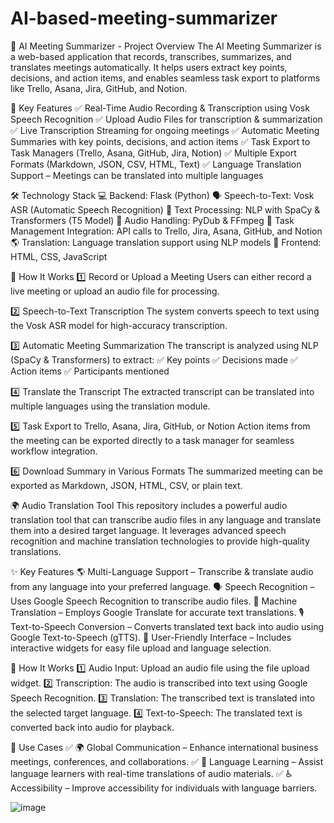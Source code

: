 # AI-based-meeting-summarizer
🌟 AI Meeting Summarizer - Project Overview
The AI Meeting Summarizer is a web-based application that records, transcribes, summarizes, and translates meetings automatically. It helps users extract key points, decisions, and action items, and enables seamless task export to platforms like Trello, Asana, Jira, GitHub, and Notion.

🚀 Key Features
✅ Real-Time Audio Recording & Transcription using Vosk Speech Recognition
✅ Upload Audio Files for transcription & summarization
✅ Live Transcription Streaming for ongoing meetings
✅ Automatic Meeting Summaries with key points, decisions, and action items
✅ Task Export to Task Managers (Trello, Asana, GitHub, Jira, Notion)
✅ Multiple Export Formats (Markdown, JSON, CSV, HTML, Text)
✅ Language Translation Support – Meetings can be translated into multiple languages

🛠 Technology Stack
💻 Backend: Flask (Python)
🗣 Speech-to-Text: Vosk ASR (Automatic Speech Recognition)
🧠 Text Processing: NLP with SpaCy & Transformers (T5 Model)
🎵 Audio Handling: PyDub & FFmpeg
📌 Task Management Integration: API calls to Trello, Jira, Asana, GitHub, and Notion
🌎 Translation: Language translation support using NLP models
🎨 Frontend: HTML, CSS, JavaScript

📌 How It Works
1️⃣ Record or Upload a Meeting
Users can either record a live meeting or upload an audio file for processing.

2️⃣ Speech-to-Text Transcription
The system converts speech to text using the Vosk ASR model for high-accuracy transcription.

3️⃣ Automatic Meeting Summarization
The transcript is analyzed using NLP (SpaCy & Transformers) to extract:
✅ Key points
✅ Decisions made
✅ Action items
✅ Participants mentioned

4️⃣ Translate the Transcript
The extracted transcript can be translated into multiple languages using the translation module.

5️⃣ Task Export to Trello, Asana, Jira, GitHub, or Notion
Action items from the meeting can be exported directly to a task manager for seamless workflow integration.

6️⃣ Download Summary in Various Formats
The summarized meeting can be exported as Markdown, JSON, HTML, CSV, or plain text.

🌍 Audio Translation Tool
This repository includes a powerful audio translation tool that can transcribe audio files in any language and translate them into a desired target language. It leverages advanced speech recognition and machine translation technologies to provide high-quality translations.

✨ Key Features
🌎 Multi-Language Support – Transcribe & translate audio from any language into your preferred language.
🗣 Speech Recognition – Uses Google Speech Recognition to transcribe audio files.
🔄 Machine Translation – Employs Google Translate for accurate text translations.
🎙 Text-to-Speech Conversion – Converts translated text back into audio using Google Text-to-Speech (gTTS).
📂 User-Friendly Interface – Includes interactive widgets for easy file upload and language selection.

📌 How It Works
1️⃣ Audio Input: Upload an audio file using the file upload widget.
2️⃣ Transcription: The audio is transcribed into text using Google Speech Recognition.
3️⃣ Translation: The transcribed text is translated into the selected target language.
4️⃣ Text-to-Speech: The translated text is converted back into audio for playback.

📌 Use Cases
✅ 🌍 Global Communication – Enhance international business meetings, conferences, and collaborations.
✅ 📖 Language Learning – Assist language learners with real-time translations of audio materials.
✅ ♿ Accessibility – Improve accessibility for individuals with language barriers.


![image](https://github.com/user-attachments/assets/c646bfa3-b03b-44fc-93f8-7e6ccf7b0fa8)


